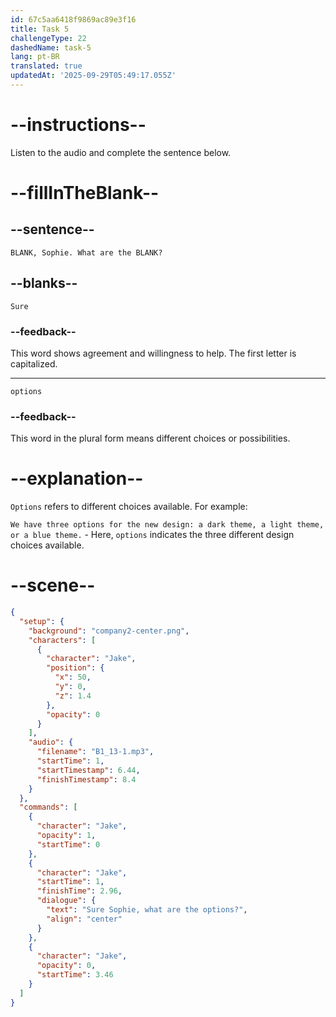 ```yaml
---
id: 67c5aa6418f9869ac89e3f16
title: Task 5
challengeType: 22
dashedName: task-5
lang: pt-BR
translated: true
updatedAt: '2025-09-29T05:49:17.055Z'
---
```


<!-- (audio) Jake: Sure, Sophie. What are the options? -->

# --instructions--

Listen to the audio and complete the sentence below.

# --fillInTheBlank--

## --sentence--

`BLANK, Sophie. What are the BLANK?`

## --blanks--

`Sure`

### --feedback--

This word shows agreement and willingness to help. The first letter is capitalized.

---

`options`

### --feedback--

This word in the plural form means different choices or possibilities.

# --explanation--

`Options` refers to different choices available. For example:

`We have three options for the new design: a dark theme, a light theme, or a blue theme.` - Here, `options` indicates the three different design choices available.

# --scene--

```json
{
  "setup": {
    "background": "company2-center.png",
    "characters": [
      {
        "character": "Jake",
        "position": {
          "x": 50,
          "y": 0,
          "z": 1.4
        },
        "opacity": 0
      }
    ],
    "audio": {
      "filename": "B1_13-1.mp3",
      "startTime": 1,
      "startTimestamp": 6.44,
      "finishTimestamp": 8.4
    }
  },
  "commands": [
    {
      "character": "Jake",
      "opacity": 1,
      "startTime": 0
    },
    {
      "character": "Jake",
      "startTime": 1,
      "finishTime": 2.96,
      "dialogue": {
        "text": "Sure Sophie, what are the options?",
        "align": "center"
      }
    },
    {
      "character": "Jake",
      "opacity": 0,
      "startTime": 3.46
    }
  ]
}
```
